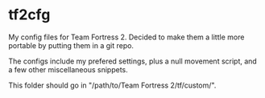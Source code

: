 tf2cfg
======

My config files for Team Fortress 2. Decided to make them a little more portable
by putting them in a git repo.

The configs include my prefered settings, plus a null movement script, and a few
other miscellaneous snippets. 

This folder should go in "/path/to/Team Fortress 2/tf/custom/".

